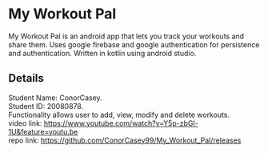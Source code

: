 # My Workout Pal

My Workout Pal is an android app that lets you track your workouts and share them.
Uses google firebase and google authentication for persistence and authentication.
Written in kotlin using android studio.

## Details
Student Name: ConorCasey.<br>
Student ID: 20080878. <br>
Functionality allows user to add, view, modify and delete workouts.<br>
video link: https://www.youtube.com/watch?v=Y5p-zbGl-1U&feature=youtu.be<br>
repo link: https://github.com/ConorCasey99/My_Workout_Pal/releases<br>
